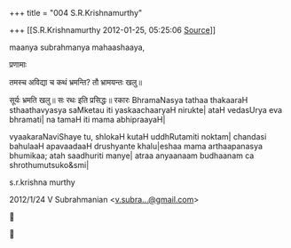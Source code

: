 +++
title = "004 S.R.Krishnamurthy"

+++
[[S.R.Krishnamurthy	2012-01-25, 05:25:06 [Source](https://groups.google.com/g/bvparishat/c/zS23nECkDwY)]]



maanya subrahmanya mahaashaaya,



प्रणामाः

तमस्च अविद्या च कथं भ्रमन्ति? तौ भ्रामयन्तः खलु॥

सूर्यः भ्रमति खलु॥ सः रथः इति प्रसिद्धः॥ रकारः BhramaNasya tathaa thakaaraH sthaathavyasya saMketau iti yaskaachaaryaH nirukte\| ataH vedasUrya eva bhramati\| na tamaH iti mama abhipraayaH\|

vyaakaraNaviShaye tu, shlokaH kutaH uddhRutamiti noktam\| chandasi bahulaaH apavaadaaH drushyante khalu\|eshaa mama arthaapanasya bhumikaa; atah saadhuriti manye\| atraa anyaanaam budhaanam ca shrothumutsuko&smi\|

s.r.krishna murthy



























  


2012/1/24 V Subrahmanian \<[v.subra...@gmail.com]()\>  





